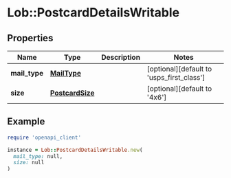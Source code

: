 # Lob::PostcardDetailsWritable

## Properties

| Name | Type | Description | Notes |
| ---- | ---- | ----------- | ----- |
| **mail_type** | [**MailType**](MailType.md) |  | [optional][default to &#39;usps_first_class&#39;] |
| **size** | [**PostcardSize**](PostcardSize.md) |  | [optional][default to &#39;4x6&#39;] |

## Example

```ruby
require 'openapi_client'

instance = Lob::PostcardDetailsWritable.new(
  mail_type: null,
  size: null
)
```

